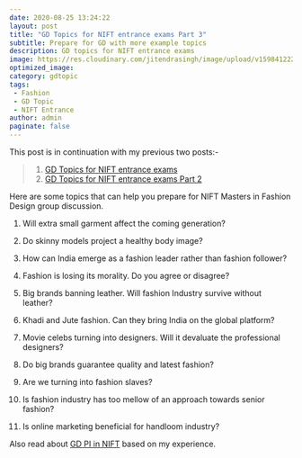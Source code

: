 ```yaml
---
date: 2020-08-25 13:24:22
layout: post
title: "GD Topics for NIFT entrance exams Part 3"
subtitle: Prepare for GD with more example topics
description: GD topics for NIFT entrance exams
image: https://res.cloudinary.com/jitendrasingh/image/upload/v1598412228/fashionliteracy/mimi-thian-vdXMSiX-n6M-unsplash_ixnepk.webp
optimized_image:
category: gdtopic
tags:
 - Fashion
 - GD Topic
 - NIFT Entrance
author: admin
paginate: false
---
```


This post is in continuation with my previous two posts:-

> 1. [GD Topics for NIFT entrance exams](/gd-topics-for-nift-entrance-exams)
> 2. [GD Topics for NIFT entrance exams Part 2](/gd-topics-for-nift-entrance-exams-part-2)

Here are some topics that can help you prepare for NIFT Masters in Fashion Design group discussion.

1) Will extra small garment affect the coming generation?

2) Do skinny models project a healthy body image?

3) How can India emerge as a fashion leader rather than fashion follower?

4) Fashion is losing its morality. Do you agree or disagree?

5) Big brands banning leather. Will fashion Industry survive without leather?

6) Khadi and Jute fashion. Can they bring India on the global platform?

7) Movie celebs turning into designers. Will it devaluate the professional designers?

8) Do big brands guarantee quality and latest fashion?

9) Are we turning into fashion slaves?

10) Is fashion industry has too mellow of an approach towards senior fashion?

11) Is online marketing beneficial for handloom industry?

Also read about [GD PI in NIFT](/gd-pi-in-nift) based on my experience.
